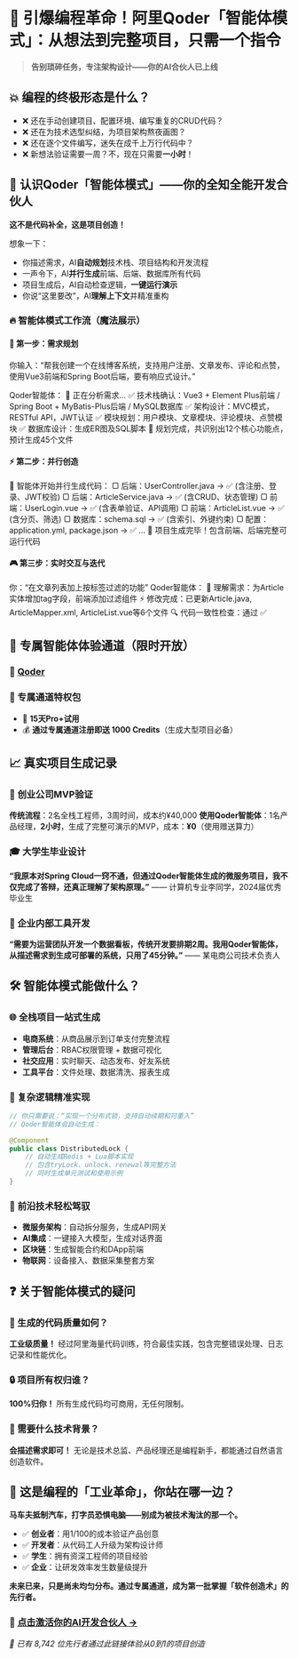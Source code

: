 # 🧠 引爆编程革命！阿里Qoder「智能体模式」：从想法到完整项目，只需一个指令

> **告别琐碎任务，专注架构设计——你的AI合伙人已上线**

## 💥 编程的终极形态是什么？

- ❌ 还在手动创建项目、配置环境、编写重复的CRUD代码？
- ❌ 还在为技术选型纠结，为项目架构熬夜画图？
- ❌ 还在逐个文件编写，迷失在成千上万行代码中？
- ❌ 新想法验证需要一周？不，现在只需要**一小时**！

## 🌟 认识Qoder「智能体模式」——你的全知全能开发合伙人

**这不是代码补全，这是项目创造！**

想象一下：

- 你描述需求，AI**自动规划**技术栈、项目结构和开发流程
- 一声令下，AI**并行生成**前端、后端、数据库所有代码
- 项目生成后，AI自动检查逻辑，**一键运行演示**
- 你说“这里要改”，AI**理解上下文**并精准重构

### 🔥 智能体模式工作流（魔法展示）

#### 🎯 **第一步：需求规划**

你输入：“帮我创建一个在线博客系统，支持用户注册、文章发布、评论和点赞，使用Vue3前端和Spring Boot后端，要有响应式设计。”

Qoder智能体：
🧠 正在分析需求...
✅ 技术栈确认：Vue3 + Element Plus前端 / Spring Boot + MyBatis-Plus后端 / MySQL数据库
✅ 架构设计：MVC模式，RESTful API，JWT认证
✅ 模块规划：用户模块、文章模块、评论模块、点赞模块
✅ 数据库设计：生成ER图及SQL脚本
🎯 规划完成，共识别出12个核心功能点，预计生成45个文件

#### ⚡ **第二步：并行创造**

🚀 智能体开始并行生成代码：
▢ 后端：UserController.java -> ✅ (含注册、登录、JWT校验)
▢ 后端：ArticleService.java -> ✅ (含CRUD、状态管理)
▢ 前端：UserLogin.vue -> ✅ (含表单验证、API调用)
▢ 前端：ArticleList.vue -> ✅ (含分页、筛选)
▢ 数据库：schema.sql -> ✅ (含索引、外键约束)
▢ 配置：application.yml, package.json -> ✅
...
📁 项目生成完毕！包含前端、后端完整可运行代码


#### 🎮 **第三步：实时交互与迭代**


你：“在文章列表加上按标签过滤的功能”
Qoder智能体：
🧠 理解需求：为Article实体增加tag字段，前端添加过滤组件
⚡ 修改完成：已更新Article.java, ArticleMapper.xml, ArticleList.vue等6个文件
🔍 代码一致性检查：通过 ✅


## 🎁 专属智能体体验通道（限时开放）

### 🔗 **[Qoder](https://qoder.com/referral?referral_code=nRpu5Ulk7JgdZXMzug0QtinyX4LfKuQS)**

### 🎯 专属通道特权包

- 🧠 **15天Pro+试用**
- 💰 **通过专属通道注册即送 1000 Credits**（生成大型项目必备）

## 📈 真实项目生成记录

### 🏢 **创业公司MVP验证**

**传统流程**：2名全栈工程师，3周时间，成本约¥40,000
**使用Qoder智能体**：1名产品经理，**2小时**，生成了完整可演示的MVP，成本：**¥0**（使用赠送算力）

### 🎓 **大学生毕业设计**

**“我原本对Spring Cloud一窍不通，但通过Qoder智能体生成的微服务项目，我不仅完成了答辩，还真正理解了架构原理。”**
—— 计算机专业李同学，2024届优秀毕业生

### 💼 **企业内部工具开发**

**“需要为运营团队开发一个数据看板，传统开发要排期2周。我用Qoder智能体，从描述需求到生成可部署的系统，只用了45分钟。”**
—— 某电商公司技术负责人

## 🛠️ 智能体模式能做什么？

### 🌐 **全栈项目一站式生成**

- **电商系统**：从商品展示到订单支付完整流程
- **管理后台**：RBAC权限管理 + 数据可视化
- **社交应用**：实时聊天、动态发布、好友系统
- **工具平台**：文件处理、数据清洗、报表生成

### 🔄 **复杂逻辑精准实现**

```java
// 你只需要说：“实现一个分布式锁，支持自动续期和可重入”
// Qoder智能体会自动生成：

@Component
public class DistributedLock {
    // 自动生成Redis + Lua脚本实现
    // 包含tryLock、unlock、renewal等完整方法
    // 同时生成单元测试和使用示例
}
```

### 🎨 **前沿技术轻松驾驭**

- **微服务架构**：自动拆分服务，生成API网关
- **AI集成**：一键接入大模型，生成对话界面
- **区块链**：生成智能合约和DApp前端
- **物联网**：设备接入、数据采集整套方案

## ❓ 关于智能体模式的疑问

### 🤔 生成的代码质量如何？

**工业级质量！** 经过阿里海量代码训练，符合最佳实践，包含完整错误处理、日志记录和性能优化。

### 🔒 项目所有权归谁？

**100%归你！** 所有生成代码均可商用，无任何限制。

### 🎯 需要什么技术背景？

**会描述需求即可！** 无论是技术总监、产品经理还是编程新手，都能通过自然语言创造软件。


## 🎯 这是编程的「工业革命」，你站在哪一边？

**马车夫抵制汽车，打字员恐惧电脑——别成为被技术淘汰的那一个。**

- ✅ **创业者**：用1/100的成本验证产品创意
- ✅ **开发者**：从代码工人升级为架构设计师  
- ✅ **学生**：拥有资深工程师的项目经验
- ✅ **企业**：让研发效率发生数量级提升

**未来已来，只是尚未均匀分布。通过专属通道，成为第一批掌握「软件创造术」的先行者。**

### 🚀 **[点击激活你的AI开发合伙人 →](https://qoder.com/referral?referral_code=nRpu5Ulk7JgdZXMzug0QtinyX4LfKuQS)**

*👥 已有 8,742 位先行者通过此链接体验从0到1的项目创造*
